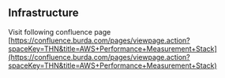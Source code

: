 ## Infrastructure

Visit following confluence page [https://confluence.burda.com/pages/viewpage.action?spaceKey=THN&title=AWS+Performance+Measurement+Stack](https://confluence.burda.com/pages/viewpage.action?spaceKey=THN&title=AWS+Performance+Measurement+Stack)
